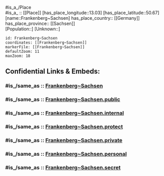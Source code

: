 ﻿---
confidential: public
isDeleted: false
location:
- 50.95
- 13.07
mapmarker: city
mapzoom:
- 7
- 12
SpocWebEntityId: 30227
tags:
- geo/City
type: City
---

#is_a_/Place  
#is_a_ :: [[Place]] 
[has_place_longitude::13.03] 
[has_place_latitude::50.67] 
[name::Frankenberg~Sachsen] 
has_place_country:: [[Germany]]  
has_place_province:: [[Sachsen]]  
[Population::] 
[Unknown::] 


```leaflet
id: Frankenberg~Sachsen
coordinates: [[Frankenberg~Sachsen]] 
markerFile: [[Frankenberg~Sachsen]] 
defaultZoom: 11 
maxZoom: 18
```


## Confidential Links & Embeds: 

### #is_/same_as :: [Frankenberg~Sachsen](/_Standards/Earth/Continent/Europe/Europe~Central/Germany/Germany~East/Sachsen/counties~Sachsen/Mittelsachsen/cities~Mittelsachsen/Frankenberg~Sachsen.md) 

### #is_/same_as :: [Frankenberg~Sachsen.public](/_public/Earth/Continent/Europe/Europe~Central/Germany/Germany~East/Sachsen/counties~Sachsen/Mittelsachsen/cities~Mittelsachsen/Frankenberg~Sachsen.public.md) 

### #is_/same_as :: [Frankenberg~Sachsen.internal](/_internal/Earth/Continent/Europe/Europe~Central/Germany/Germany~East/Sachsen/counties~Sachsen/Mittelsachsen/cities~Mittelsachsen/Frankenberg~Sachsen.internal.md) 

### #is_/same_as :: [Frankenberg~Sachsen.protect](/_protect/Earth/Continent/Europe/Europe~Central/Germany/Germany~East/Sachsen/counties~Sachsen/Mittelsachsen/cities~Mittelsachsen/Frankenberg~Sachsen.protect.md) 

### #is_/same_as :: [Frankenberg~Sachsen.private](/_private/Earth/Continent/Europe/Europe~Central/Germany/Germany~East/Sachsen/counties~Sachsen/Mittelsachsen/cities~Mittelsachsen/Frankenberg~Sachsen.private.md) 

### #is_/same_as :: [Frankenberg~Sachsen.personal](/_personal/Earth/Continent/Europe/Europe~Central/Germany/Germany~East/Sachsen/counties~Sachsen/Mittelsachsen/cities~Mittelsachsen/Frankenberg~Sachsen.personal.md) 

### #is_/same_as :: [Frankenberg~Sachsen.secret](/_secret/Earth/Continent/Europe/Europe~Central/Germany/Germany~East/Sachsen/counties~Sachsen/Mittelsachsen/cities~Mittelsachsen/Frankenberg~Sachsen.secret.md)

